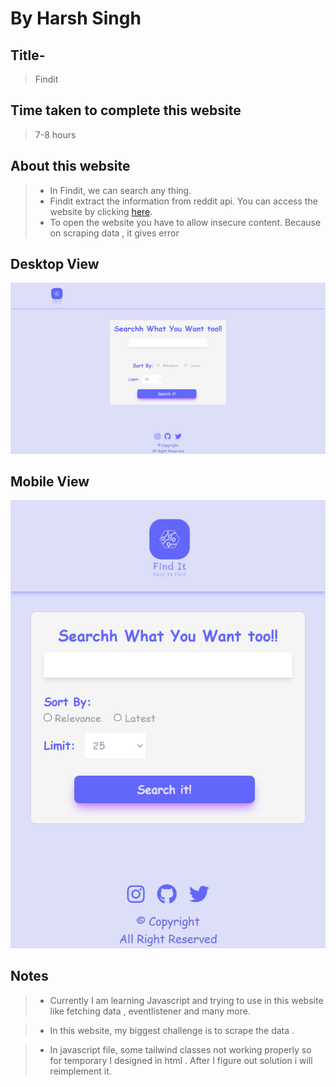 # By Harsh Singh

## Title-
> Findit


## Time taken to complete this website
>7-8 hours

## About this website

> * In Findit, we can search any thing.
> * Findit extract the information from reddit api. You can access the website by clicking [here](https://findit01.netlify.app/).
>* To open the website you have to allow insecure content. Because on scraping data , it gives error

## Desktop View

<img src='img/desktop view.png' />

## Mobile View

<img src='img/mobile view.png' />


## Notes 

>* Currently I am learning Javascript and trying to use in this website like fetching data , eventlistener and many more.

>* In this website, my biggest challenge is to scrape the data .

>* In javascript file, some tailwind classes not working properly so for temporary I designed in html . After I figure out solution i will reimplement it.
